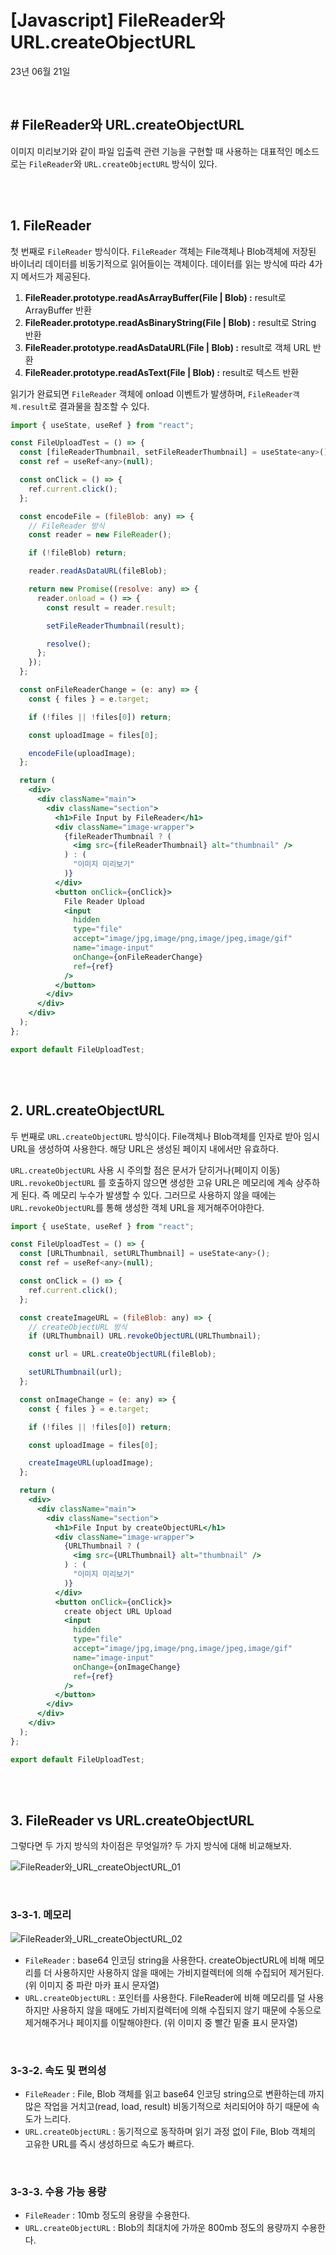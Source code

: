# **[Javascript] FileReader와 URL.createObjectURL**

23년 06월 21일

<br>

## **# FileReader와 URL.createObjectURL**

이미지 미리보기와 같이 파일 입출력 관련 기능을 구현할 때 사용하는 대표적인 메소드로는 `FileReader`와 `URL.createObjectURL` 방식이 있다.

<br>
<br>

## **1. FileReader**

첫 번째로 `FileReader` 방식이다. `FileReader` 객체는 File객체나 Blob객체에 저장된 바이너리 데이터를 비동기적으로 읽어들이는 객체이다. 데이터를 읽는 방식에 따라 4가지 메서드가 제공된다.

1. **FileReader.prototype.readAsArrayBuffer(File | Blob) :** result로 ArrayBuffer 반환
2. **FileReader.prototype.readAsBinaryString(File | Blob) :** result로 String 반환
3. **FileReader.prototype.readAsDataURL(File | Blob) :** result로 객체 URL 반환
4. **FileReader.prototype.readAsText(File | Blob) :** result로 텍스트 반환

읽기가 완료되면 `FileReader` 객체에 onload 이벤트가 발생하며, `FileReader객체.result`로 결과물을 참조할 수 있다.

```jsx
import { useState, useRef } from "react";

const FileUploadTest = () => {
  const [fileReaderThumbnail, setFileReaderThumbnail] = useState<any>();
  const ref = useRef<any>(null);

  const onClick = () => {
    ref.current.click();
  };

  const encodeFile = (fileBlob: any) => {
    // FileReader 방식
    const reader = new FileReader();

    if (!fileBlob) return;

    reader.readAsDataURL(fileBlob);

    return new Promise((resolve: any) => {
      reader.onload = () => {
        const result = reader.result;

        setFileReaderThumbnail(result);

        resolve();
      };
    });
  };

  const onFileReaderChange = (e: any) => {
    const { files } = e.target;

    if (!files || !files[0]) return;

    const uploadImage = files[0];

    encodeFile(uploadImage);
  };

  return (
    <div>
      <div className="main">
        <div className="section">
          <h1>File Input by FileReader</h1>
          <div className="image-wrapper">
            {fileReaderThumbnail ? (
              <img src={fileReaderThumbnail} alt="thumbnail" />
            ) : (
              "이미지 미리보기"
            )}
          </div>
          <button onClick={onClick}>
            File Reader Upload
            <input
              hidden
              type="file"
              accept="image/jpg,image/png,image/jpeg,image/gif"
              name="image-input"
              onChange={onFileReaderChange}
              ref={ref}
            />
          </button>
        </div>
      </div>
    </div>
  );
};

export default FileUploadTest;
```

<br>
<br>

## **2. URL.createObjectURL**

두 번째로 `URL.createObjectURL` 방식이다. File객체나 Blob객체를 인자로 받아 임시 URL을 생성하여 사용한다. 해당 URL은 생성된 페이지 내에서만 유효하다.

`URL.createObjectURL` 사용 시 주의할 점은 문서가 닫히거나(페이지 이동) `URL.revokeObjectURL` 를 호출하지 않으면 생성한 고유 URL은 메모리에 계속 상주하게 된다. 즉 메모리 누수가 발생할 수 있다. 그러므로 사용하지 않을 때에는 `URL.revokeObjectURL`를 통해 생성한 객체 URL을 제거해주어야한다.

```jsx
import { useState, useRef } from "react";

const FileUploadTest = () => {
  const [URLThumbnail, setURLThumbnail] = useState<any>();
  const ref = useRef<any>(null);

  const onClick = () => {
    ref.current.click();
  };

  const createImageURL = (fileBlob: any) => {
    // createObjectURL 방식
    if (URLThumbnail) URL.revokeObjectURL(URLThumbnail);

    const url = URL.createObjectURL(fileBlob);

    setURLThumbnail(url);
  };

  const onImageChange = (e: any) => {
    const { files } = e.target;

    if (!files || !files[0]) return;

    const uploadImage = files[0];

    createImageURL(uploadImage);
  };

  return (
    <div>
      <div className="main">
        <div className="section">
          <h1>File Input by createObjectURL</h1>
          <div className="image-wrapper">
            {URLThumbnail ? (
              <img src={URLThumbnail} alt="thumbnail" />
            ) : (
              "이미지 미리보기"
            )}
          </div>
          <button onClick={onClick}>
            create object URL Upload
            <input
              hidden
              type="file"
              accept="image/jpg,image/png,image/jpeg,image/gif"
              name="image-input"
              onChange={onImageChange}
              ref={ref}
            />
          </button>
        </div>
      </div>
    </div>
  );
};

export default FileUploadTest;
```

<br>
<br>

## **3. FileReader vs URL.createObjectURL**

그렇다면 두 가지 방식의 차이점은 무엇일까? 두 가지 방식에 대해 비교해보자.

![FileReader와_URL_createObjectURL_01](https://github.com/Yu-jae-min/Basic-concept/assets/85284246/3a6f13e8-1397-42ca-99af-5df64b3e2473)

<br>

### **3-3-1. 메모리**

![FileReader와_URL_createObjectURL_02](https://github.com/Yu-jae-min/Basic-concept/assets/85284246/d3a14d2f-be05-47ca-88f7-32a1e271fd53)

- `FileReader` : base64 인코딩 string을 사용한다. createObjectURL에 비해 메모리를 더 사용하지만 사용하지 않을 때에는 가비지컬렉터에 의해 수집되어 제거된다. (위 이미지 중 파란 마카 표시 문자열)
- `URL.createObjectURL` : 포인터를 사용한다. FileReader에 비해 메모리를 덜 사용하지만 사용하지 않을 때에도 가비지컬렉터에 의해 수집되지 않기 때문에 수동으로 제거해주거나 페이지를 이탈해야한다. (위 이미지 중 빨간 밑줄 표시 문자열)

<br>

### **3-3-2. 속도 및 편의성**

- `FileReader` : File, Blob 객체를 읽고 base64 인코딩 string으로 변환하는데 까지 많은 작업을 거치고(read, load, result) 비동기적으로 처리되어야 하기 때문에 속도가 느리다.
- `URL.createObjectURL` : 동기적으로 동작하며 읽기 과정 없이 File, Blob 객체의 고유한 URL를 즉시 생성하므로 속도가 빠르다.

<br>

### **3-3-3. 수용 가능 용량**

- `FileReader` : 10mb 정도의 용량을 수용한다.
- `URL.createObjectURL` : Blob의 최대치에 가까운 800mb 정도의 용량까지 수용한다.

<br>
